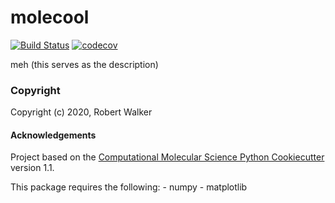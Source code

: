 molecool
==============================
[//]: # (Badges)
[![Build Status](https://travis-ci.com/rwalkerlewis/molecool.svg?branch=master)](https://travis-ci.com/rwalkerlewis/molecool)
[![codecov](https://codecov.io/gh/rwalkerlewis/molecool/branch/master/graph/badge.svg)](https://codecov.io/gh/rwalkerlewis/molecool)

meh (this serves as the description)

### Copyright

Copyright (c) 2020, Robert Walker


#### Acknowledgements
 
Project based on the 
[Computational Molecular Science Python Cookiecutter](https://github.com/molssi/cookiecutter-cms) version 1.1.

This package requires the following:
	- numpy
	- matplotlib
